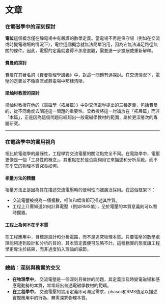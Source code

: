 # 文章

### **在電磁學中的深刻探討**
**電位**這個概念僅在靜電場中有嚴謹的數學定義。當電場不再是保守場（例如在交流或時變電磁場的情況下），電位這個概念就無法簡單沿用，因為它無法滿足路徑無關的條件。因此，電壓的定義就變得不那麼直觀，需要進一步擴展或重新解釋。

#### **費曼的探討**
費曼在其著名的《費曼物理學講義》中，對這一問題有過探討。在交流情況下，電壓的定義並不像直流或靜電場中那樣清晰。

#### **梁灿彬教授的探討**
梁灿彬教授在他的《電磁學（拓展篇）》中對交流電壓提出的三種定義，包括費曼的，從不同角度去闡述這一問題的重要性。梁教授將這一討論放在「拓展篇」而非「本篇」，正是因為這個問題已經超出一般電磁學教材的範圍，屬於更深層次的專題研究。

---

### **在電路學中的實用視角**
相比於電磁學的嚴謹性，工程學對交流電壓的關注點完全不同。在電路學中，電壓更像是一個「工具性的概念」，其重點在於是否能夠用它來描述和分析系統，而不在乎它的物理本質究竟如何。

#### **相量方法的精髓**
相量方法正是因為其在描述交流電壓時的便利性而被廣泛採用。在這個框架下：
- 交流電壓被視為一個複數，相位和幅值即可描述其性質。
- 工程上只需知道如何計算電壓（例如RMS值），至於電壓的本質意義則可以暫時擱置。

#### **工程上為何不在乎本質**
在工程應用中，目標是設計和分析電路，而不是追究物理本質。只要電壓的數學處理能夠達到設計和分析的目的，其本質定義便可忽略不計。這種務實的態度讓工程學更專注於結果，而非過度陷入理論的細節。

---

### **總結：深刻與務實的交叉**
- **在物理學中，** 交流電壓是一個深刻且微妙的問題，其定義涉及時變電磁場和感應電動勢的本質，常常超出普通電磁學教材的範疇。
- **在工程學中，** 交流電壓的實用定義即可滿足需求，phasor和RMS值足以描述實際應用中的行為，無需深究物理本質。
